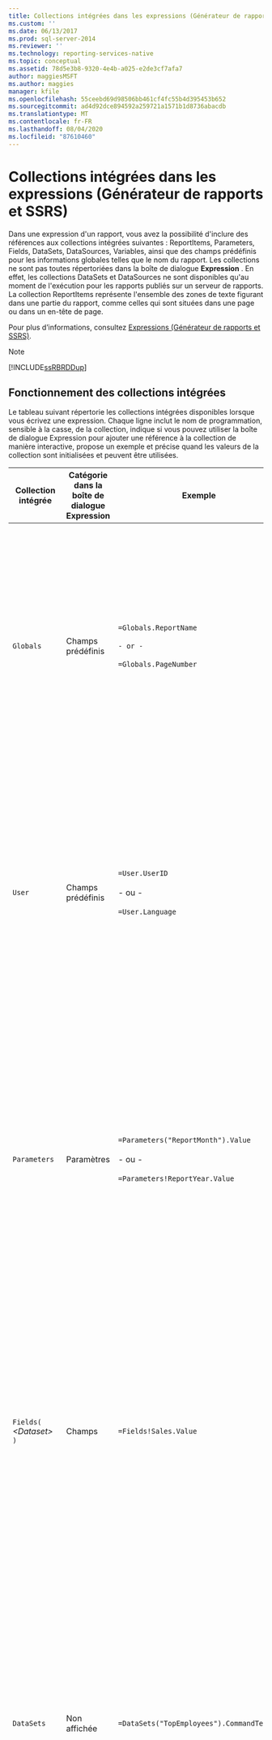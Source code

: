 ```yaml
---
title: Collections intégrées dans les expressions (Générateur de rapports et SSRS) | Microsoft Docs
ms.custom: ''
ms.date: 06/13/2017
ms.prod: sql-server-2014
ms.reviewer: ''
ms.technology: reporting-services-native
ms.topic: conceptual
ms.assetid: 78d5e3b8-9320-4e4b-a025-e2de3cf7afa7
author: maggiesMSFT
ms.author: maggies
manager: kfile
ms.openlocfilehash: 55ceebd69d98506bb461cf4fc55b4d395453b652
ms.sourcegitcommit: ad4d92dce894592a259721a1571b1d8736abacdb
ms.translationtype: MT
ms.contentlocale: fr-FR
ms.lasthandoff: 08/04/2020
ms.locfileid: "87610460"
---
```

# <a name="built-in-collections-in-expressions-report-builder-and-ssrs"></a>Collections intégrées dans les expressions (Générateur de rapports et SSRS)
  Dans une expression d'un rapport, vous avez la possibilité d'inclure des références aux collections intégrées suivantes : ReportItems, Parameters, Fields, DataSets, DataSources, Variables, ainsi que des champs prédéfinis pour les informations globales telles que le nom du rapport. Les collections ne sont pas toutes répertoriées dans la boîte de dialogue **Expression** . En effet, les collections DataSets et DataSources ne sont disponibles qu'au moment de l'exécution pour les rapports publiés sur un serveur de rapports. La collection ReportItems représente l'ensemble des zones de texte figurant dans une partie du rapport, comme celles qui sont situées dans une page ou dans un en-tête de page.  
  
 Pour plus d’informations, consultez [Expressions &#40;Générateur de rapports et SSRS&#41;](expressions-report-builder-and-ssrs.md).  
  
> [!NOTE]  
>  [!INCLUDE[ssRBRDDup](../../includes/ssrbrddup-md.md)]  
  
##  <a name="understanding-built-in-collections"></a><a name="Collections"></a> Fonctionnement des collections intégrées  
 Le tableau suivant répertorie les collections intégrées disponibles lorsque vous écrivez une expression. Chaque ligne inclut le nom de programmation, sensible à la casse, de la collection, indique si vous pouvez utiliser la boîte de dialogue Expression pour ajouter une référence à la collection de manière interactive, propose un exemple et précise quand les valeurs de la collection sont initialisées et peuvent être utilisées.  
  
|Collection intégrée|Catégorie dans la boîte de dialogue Expression|Exemple|Description|  
|--------------------------|-------------------------------------------|-------------|-----------------|  
|`Globals`|Champs prédéfinis|`=Globals.ReportName`<br /><br /> `- or -`<br /><br /> `=Globals.PageNumber`|Représente les variables globales utilisables pour des rapports, par exemple le nom du rapport ou le numéro de page. Toujours disponible.<br /><br /> Pour plus d’informations, consultez [Références à des champs Globals et Users prédéfinis &#40;Générateur de rapports et SSRS&#41;](built-in-collections-built-in-globals-and-users-references-report-builder.md).|  
|`User`|Champs prédéfinis|`=User.UserID`<br /><br /> - ou -<br /><br /> `=User.Language`|Représente une collection de données sur l'utilisateur exécutant le rapport, par exemple le paramètre de langue ou l'ID utilisateur. Toujours disponible.<br /><br /> Pour plus d’informations, consultez [Références à des champs Globals et Users prédéfinis &#40;Générateur de rapports et SSRS&#41;](built-in-collections-built-in-globals-and-users-references-report-builder.md).|  
|`Parameters`|Paramètres|`=Parameters("ReportMonth").Value`<br /><br /> - ou -<br /><br /> `=Parameters!ReportYear.Value`|Représente la collection des paramètres de rapport, chacun pouvant correspondre à une valeur unique ou à plusieurs valeurs. Non disponible tant que l'initialisation du traitement n'est pas terminée. Pour plus d’informations, consultez [Informations de référence sur la collection de paramètres &#40;Générateur de rapports et SSRS&#41;](built-in-collections-parameters-collection-references-report-builder.md).|  
|`Fields(` *\<Dataset>* `)`|Champs|`=Fields!Sales.Value`|Représente la collection des champs du dataset qui sont disponibles pour le rapport. Disponibles après extraction des données d'une source de données dans un dataset. Pour plus d’informations, consultez [Référence à une collection de champs de dataset &#40;Générateur de rapports et SSRS&#41;](built-in-collections-dataset-fields-collection-references-report-builder.md).|  
|`DataSets`|Non affichée|`=DataSets("TopEmployees").CommandText`|Représente la collection de sources de données référencées à partir du corps d'une définition de rapport. N'inclut pas les sources de données utilisées uniquement dans les en-têtes ou les pieds de page. Non disponible dans l'aperçu local. Pour plus d’informations, consultez [Références à des collections DataSources et DataSets &#40;Générateur de rapports et SSRS&#41;](built-in-collections-datasources-and-datasets-references-report-builder.md).|  
|`DataSources`|Non affichée|`=DataSources("AdventureWorks2012").Type`|Représente la collection des sources de données référencées à partir du corps d'un rapport. N'inclut pas les sources de données utilisées uniquement dans les en-têtes ou les pieds de page. Non disponible dans l'aperçu local. Pour plus d’informations, consultez [Références à des collections DataSources et DataSets &#40;Générateur de rapports et SSRS&#41;](built-in-collections-datasources-and-datasets-references-report-builder.md).|  
|`Variables`|`Variables`|`=Variables!CustomTimeStamp.Value`|Représente la collection des variables de rapport et de groupe. Pour plus d’informations, consultez [Références à des collections de variables de rapport et de groupe &#40;Générateur de rapports et SSRS&#41;](built-in-collections-report-and-group-variables-references-report-builder.md).|  
|`ReportItems`|Non affichée|`=ReportItems("Textbox1").Value`|Représente la collection des zones de texte d'un élément de rapport. Cette collection peut être utilisée pour proposer un résumé des éléments présents dans la page en vue de leur inclusion dans un en-tête ou un pied de page. Pour plus d’informations, consultez [Références à la collection ReportItems &#40;Générateur de rapports et SSRS&#41;](built-in-collections-reportitems-collection-references-report-builder.md).|  
  
##  <a name="using-collection-syntax-in-an-expression"></a><a name="Syntax"></a> Utilisation de la syntaxe de collection dans une expression  
 Pour faire référence à une collection à partir d’une expression, utilisez la [!INCLUDE[msCoName](../../includes/msconame-md.md)] [!INCLUDE[vbprvb](../../includes/vbprvb-md.md)] syntaxe standard pour un élément dans une collection. Le tableau ci-après propose des exemples de syntaxe de collection.  
  
|Syntaxe|Exemple|  
|------------|-------------|  
|*Collecte! ObjectName. Property*|`=Fields!Sales.Value`|  
|*Collecte! ObjectName ("propriété")*|`=Fields!Sales("Value")`|  
|*Collection("NomObjet").Propriété*|`=Fields("Sales").Value`|  
|*Collection("Membre")*|`=User("Language")`|  
|*Collection. Member*|`=User.Language`|  
  
## <a name="see-also"></a>Voir aussi  
 [Ajouter une expression &#40;Générateur de rapports et SSRS&#41;](add-an-expression-report-builder-and-ssrs.md)   
 [Exemples d’expressions &#40;Générateur de rapports et SSRS&#41;](expression-examples-report-builder-and-ssrs.md)  
  
  
